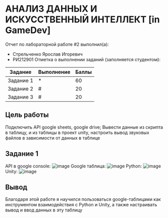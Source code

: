 # АНАЛИЗ ДАННЫХ И ИСКУССТВЕННЫЙ ИНТЕЛЛЕКТ [in GameDev]
Отчет по лабораторной работе #2 выполнил(а):
- Стрельченко Ярослав Игоревич
- РИ212901
Отметка о выполнении заданий (заполняется студентом):

| Задание | Выполнение | Баллы |
| ------ | ------ | ------ |
| Задание 1 | * | 60 |
| Задание 2 | # | 20 |
| Задание 3 | # | 20 |

## Цель работы
Подключить API google sheets, google drive; Вывести данные из скрипта в таблицу, и из таблицы в проект unity, настроить вывод звуковых файлов в зависимости от данных в таблице

## Задание 1
API в google console:
![image](https://user-images.githubusercontent.com/114611093/194930301-b5ce52eb-2eb9-4bc8-bc92-3fa7b858075d.png)
Google таблица:
![image](https://user-images.githubusercontent.com/114611093/194930453-8fa8c54a-c05b-4fea-bad4-f372f89f91ff.png)
Python:
![image](https://user-images.githubusercontent.com/114611093/194931082-938802bd-92ca-4bc7-aa2c-e09e4292c71d.png)
Unity:
![image](https://user-images.githubusercontent.com/114611093/194930722-6908d84d-b45c-47b2-b20d-5d5aaa12f842.png)

## Вывод
Благодаря этой работе я научился пользоваться google-таблицами как инструментом взаимодействия с Python и Unity, а также настраивать вывод и ввод данных в эту таблицу
